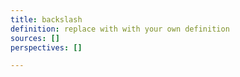```yaml
---
title: backslash
definition: replace with with your own definition
sources: []
perspectives: []

---
```

